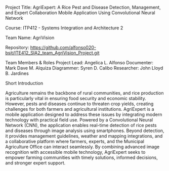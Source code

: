 Project Title: AgriExpert: A Rice Pest and Disease Detection, Management, and Expert Collaboration Mobile Application Using Convolutional Neural Network

Course: ITP412 - Systems Integration and Architecture 2

Team Name: AgriVision

Repository: https://github.com/alfonso020-bsit/ITE412_SIA2_team_AgriVision_Project.git

Team Members & Roles
Project Lead: Angelica L. Alfonso
Documenter: Mark Dave M. Alquiza
Diagrammer: Syren D. Calibo
Researcher: John Lloyd B. Jardines


Short Introduction

Agriculture remains the backbone of rural communities, and rice production is particularly vital in ensuring food security and economic stability. However, pests and diseases continue to threaten crop yields, creating challenges for both farmers and agricultural institutions. AgriExpert is a mobile application designed to address these issues by integrating modern technology with practical field use. Powered by a Convolutional Neural Network (CNN), the application enables real-time detection of rice pests and diseases through image analysis using smartphones. Beyond detection, it provides management guidelines, weather and mapping integrations, and a collaborative platform where farmers, experts, and the Municipal Agriculture Office can interact seamlessly. By combining advanced image recognition with accessible mobile technology, AgriExpert seeks to empower farming communities with timely solutions, informed decisions, and stronger expert support.
